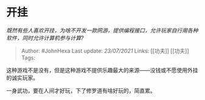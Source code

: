 # 开挂
*既然有些人喜欢开挂，为啥不开发一款网游，提供编程接口，允许玩家自行用各种软件，同时允许计算机参与计算?*

> Author: #JohnHexa
Last update: *23/07/2021* 
Links: [[功夫]] [[功夫]]
Tags:  

 
这种游戏不是没有，但是这种游戏不提供乐趣最大的来源——没钱或不愿使用外挂的诚实玩家。

一身武功，要在人间才好玩，下了修罗道有啥好玩的，简直累。




